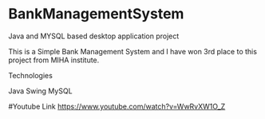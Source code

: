 # BankManagementSystem
Java and MYSQL based desktop application project

This is a Simple Bank Management System and I have won 3rd place to this project from MIHA institute.

Technologies

Java Swing
MySQL

#Youtube Link
https://www.youtube.com/watch?v=WwRvXW1O_Z

